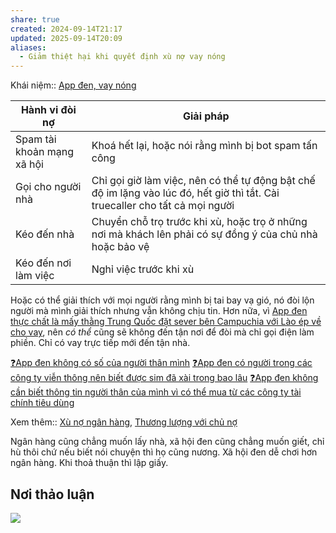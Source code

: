 ```yaml
---
share: true
created: 2024-09-14T21:17
updated: 2025-09-14T20:09
aliases:
  - Giảm thiệt hại khi quyết định xù nợ vay nóng
---
```

Khái niệm:: [App đen, vay nóng](../../../%E2%9A%A1Hi%E1%BB%83u%20bi%E1%BA%BFt%20s%C3%A2u/%CE%9E%20Kh%C3%A1i%20ni%E1%BB%87m/Vay,%20n%E1%BB%A3/App%20%C4%91en,%20vay%20n%C3%B3ng.md)

| Hành vi đòi nợ             | Giải pháp                                                                                                                    |
| -------------------------- | ---------------------------------------------------------------------------------------------------------------------------- |
| Spam tài khoản mạng xã hội | Khoá hết lại, hoặc nói rằng mình bị bot spam tấn công                                                                        |
| Gọi cho người nhà          | Chỉ gọi giờ làm việc, nên có thể tự động bật chế độ im lặng vào lúc đó, hết giờ thì tắt. Cài truecaller cho tất cả mọi người |
| Kéo đến nhà                | Chuyển chỗ trọ trước khi xù, hoặc trọ ở những nơi mà khách lên phải có sự đồng ý của chủ nhà hoặc bảo vệ                     |
| Kéo đến nơi làm việc       | Nghỉ việc trước khi xù                                                                                                       |

Hoặc có thể giải thích với mọi người rằng mình bị tai bay vạ gió, nó đòi lộn người mà mình giải thích nhưng vẫn không chịu tin. Hơn nữa, vì [App đen thực chất là mấy thằng Trung Quốc đặt sever bên Campuchia với Lào ép về cho vay](../../../%F0%9F%93%9CT%C3%A0i%20nguy%C3%AAn/T%C3%ACnh%20h%C3%ACnh%20%E1%BB%9F%20Vi%E1%BB%87t%20Nam/L%C4%A9nh%20v%E1%BB%B1c%20c%E1%BB%A5%20th%E1%BB%83/T%C3%A0i%20ch%C3%ADnh/T%E1%BB%95%20ch%E1%BB%A9c%20t%C3%ADn%20d%E1%BB%A5ng/App%20vay%20n%C3%B3ng/App%20%C4%91en%20th%E1%BB%B1c%20ch%E1%BA%A5t%20l%C3%A0%20m%E1%BA%A5y%20th%E1%BA%B1ng%20Trung%20Qu%E1%BB%91c%20%C4%91%E1%BA%B7t%20sever%20b%C3%AAn%20Campuchia%20v%E1%BB%9Bi%20L%C3%A0o%20%C3%A9p%20v%E1%BB%81%20cho%20vay.md), nên *có thể* cũng sẽ không đến tận nơi để đòi mà chỉ gọi điện làm phiền. Chỉ có vay trực tiếp mới đến tận nhà.

[❓App đen không có số của người thân mình](../../../%E2%9A%A1Hi%E1%BB%83u%20bi%E1%BA%BFt%20s%C3%A2u/T%E1%BB%95%20ch%E1%BB%A9c%20t%C3%A0i%20ch%C3%ADnh/T%E1%BB%95%20ch%E1%BB%A9c%20t%C3%ADn%20d%E1%BB%A5ng/T%E1%BB%95%20ch%E1%BB%A9c%20t%C3%ADn%20d%E1%BB%A5ng%20phi%20ng%C3%A2n%20h%C3%A0ng/Vay%20n%C3%B3ng/App%20%C4%91en/%E2%9D%93App%20%C4%91en%20kh%C3%B4ng%20c%C3%B3%20s%E1%BB%91%20c%E1%BB%A7a%20ng%C6%B0%E1%BB%9Di%20th%C3%A2n%20m%C3%ACnh.md)
[❓App đen có người trong các công ty viễn thông nên biết được sim đã xài trong bao lâu](../../../%E2%9A%A1Hi%E1%BB%83u%20bi%E1%BA%BFt%20s%C3%A2u/T%E1%BB%95%20ch%E1%BB%A9c%20t%C3%A0i%20ch%C3%ADnh/T%E1%BB%95%20ch%E1%BB%A9c%20t%C3%ADn%20d%E1%BB%A5ng/T%E1%BB%95%20ch%E1%BB%A9c%20t%C3%ADn%20d%E1%BB%A5ng%20phi%20ng%C3%A2n%20h%C3%A0ng/Vay%20n%C3%B3ng/App%20%C4%91en/%E2%9D%93App%20%C4%91en%20c%C3%B3%20ng%C6%B0%E1%BB%9Di%20trong%20c%C3%A1c%20c%C3%B4ng%20ty%20vi%E1%BB%85n%20th%C3%B4ng%20n%C3%AAn%20bi%E1%BA%BFt%20%C4%91%C6%B0%E1%BB%A3c%20sim%20%C4%91%C3%A3%20x%C3%A0i%20trong%20bao%20l%C3%A2u.md)
[❓App đen không cần biết thông tin người thân của mình vì có thể mua từ các công ty tài chính tiêu dùng](../../../%E2%9A%A1Hi%E1%BB%83u%20bi%E1%BA%BFt%20s%C3%A2u/T%E1%BB%95%20ch%E1%BB%A9c%20t%C3%A0i%20ch%C3%ADnh/T%E1%BB%95%20ch%E1%BB%A9c%20t%C3%ADn%20d%E1%BB%A5ng/T%E1%BB%95%20ch%E1%BB%A9c%20t%C3%ADn%20d%E1%BB%A5ng%20phi%20ng%C3%A2n%20h%C3%A0ng/Vay%20n%C3%B3ng/App%20%C4%91en/%E2%9D%93App%20%C4%91en%20kh%C3%B4ng%20c%E1%BA%A7n%20bi%E1%BA%BFt%20th%C3%B4ng%20tin%20ng%C6%B0%E1%BB%9Di%20th%C3%A2n%20c%E1%BB%A7a%20m%C3%ACnh%20v%C3%AC%20c%C3%B3%20th%E1%BB%83%20mua%20t%E1%BB%AB%20c%C3%A1c%20c%C3%B4ng%20ty%20t%C3%A0i%20ch%C3%ADnh%20ti%C3%AAu%20d%C3%B9ng.md)

Xem thêm:: [Xù nợ ngân hàng](./X%C3%B9%20n%E1%BB%A3%20ng%C3%A2n%20h%C3%A0ng.md), [Thương lượng với chủ nợ](../C%C3%B4ng%20vi%E1%BB%87c/Th%C6%B0%C6%A1ng%20l%C6%B0%E1%BB%A3ng%20v%E1%BB%9Bi%20ch%E1%BB%A7%20n%E1%BB%A3.md)

Ngân hàng cũng chẳng muốn lấy nhà, xã hội đen cũng chẳng muốn giết, chỉ hù thôi chứ nếu biết nói chuyện thì họ cũng nương. Xã hội đen dễ chơi hơn ngân hàng. Khi thoả thuận thì lập giấy.

## Nơi thảo luận
![](https://imagizer.imageshack.com/a/img923/1273/jQAnX6.png)